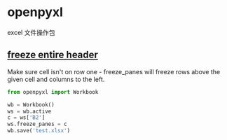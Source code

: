 # openpyxl

excel 文件操作包

## [freeze entire header](https://stackoverflow.com/questions/25588918/how-to-freeze-entire-header-row-in-openpyxl#)

Make sure cell isn't on row one - freeze_panes will freeze rows above the given cell and columns to the left.

```python
from openpyxl import Workbook

wb = Workbook()
ws = wb.active
c = ws['B2']
ws.freeze_panes = c
wb.save('test.xlsx')
```
